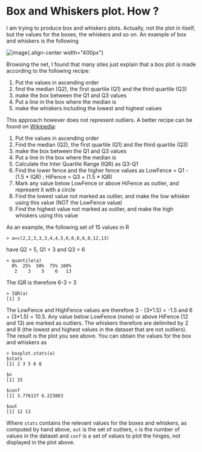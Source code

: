 Box and Whiskers plot. How ?
============================

I am trying to produce box and whiskers plots. Actually, not the plot in
itself, but the values for the boxes, the whiskers and so on. An example
of box and whiskers is the following

![image](http://forthescience.org/blog/wp-content/uploads/2008/03/box_and_whiskers.jpg){.align-center
width="400px"}

Browsing the net, I found that many sites just explain that a box plot
is made according to the following recipe:

1.  Put the values in ascending order
2.  find the median (Q2), the first quartile (Q1) and the third quartile
    (Q3)
3.  make the box between the Q1 and Q3 values
4.  Put a line in the box where the median is
5.  make the whiskers including the lowest and highest values

This approach however does not represent outliers. A better recipe can
be found on [Wikipedia](http://en.wikipedia.org/wiki/Box_plot):

1.  Put the values in ascending order
2.  Find the median (Q2), the first quartile (Q1) and the third quartile
    (Q3)
3.  make the box between the Q1 and Q3 values
4.  Put a line in the box where the median is
5.  Calculate the Inter Quartile Range (IQR) as Q3-Q1
6.  Find the lower fence and the higher fence values as LowFence = Q1
    -(1.5 \* IQR) ; HiFence = Q3 + (1.5 \* IQR)
7.  Mark any value below LowFence or above HiFence as outlier, and
    represent it with a circle
8.  Find the lowest value not marked as outlier, and make the low
    whisker using this value (NOT the LowFence value)
9.  Find the highest value not marked as outlier, and make the high
    whiskers using this value

As an example, the following set of 15 values in R

```
> a=c(2,2,3,3,3,4,4,5,6,6,6,6,8,12,13)
```

have Q2 = 5, Q1 = 3 and Q3 = 6

```
> quantile(a)
  0%  25%  50%  75% 100% 
   2    3    5    6   13 
```

The IQR is therefore 6-3 = 3

```
> IQR(a)
[1] 3
```

The LowFence and HighFence values are therefore 3 - (3\*1.5) = -1.5 and
6 + (3\*1.5) = 10.5. Any value below LowFence (none) or above HiFence
(12 and 13) are marked as outliers. The whiskers therefore are delimited
by 2 and 8 (the lowest and highest values in the dataset that are not
outliers). The result is the plot you see above. You can obtain the
values for the box and whiskers as

```
> boxplot.stats(a)
$stats
[1] 2 3 5 6 8

$n
[1] 15

$conf
[1] 3.776137 6.223863

$out
[1] 12 13
```

Where `stats` contains the relevant values for the boxes and whiskers,
as computed by hand above, `out` is the set of outliers, `n` is the
number of values in the dataset and `conf` is a set of values to plot
the hinges, not displayed in the plot above.
